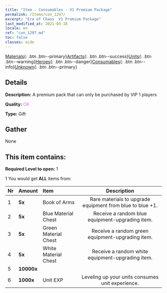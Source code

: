 ```yaml
---
title: "Item - Consumables - V1 Premium Package"
permalink: /Items/con_1297/
excerpt: "Era of Chaos  V1 Premium Package"
last_modified_at: 2021-03-18
locale: en
ref: "con_1297.md"
toc: false
classes: wide
---
```

 [Materials](/Items/){: .btn .btn--primary}[Artifacts](/Items/Artifacts/){: .btn .btn--success}[Units](/Items/Units/){: .btn .btn--warning}[Heroes](/Items/Heroes/){: .btn .btn--danger}[Consumables](/Items/Consumables/){: .btn .btn--info}[Unknown](/Items/Unknown/){: .btn .btn--primary}

## Details
 **Description:** A premium pack that can only be purchased by VIP 1 players

 **Quality:** <span style="color: #DA70D6">OK</span>

 **Type:** Gift

## Gather

  None

## This item contains:

 **Required Level to open:** 1

 1 You would get **ALL** items  from:

  | Nr | Amount |     Item    | Description |
  |:---|:-------|:------------|:-----------:|
  | 1 |  **5x** | Book of Arms | Rare materials to upgrade equipment from blue to blue +1.  | 
  | 2 |  **5x** | Blue Material Chest | Receive a random blue equipment-upgrading item.  | 
  | 3 |  **5x** | Green Material Chest | Receive a random green equipment-upgrading item.  | 
  | 4 |  **5x** | White Material Chest | Receive a random white equipment-upgrading item.  | 
  | 5 |  **10000x** | <i class="fas fa-coins"/> |  | 
  | 6 |  **1000x** | Unit EXP | Leveling up your units consumes unit experience.  | 
